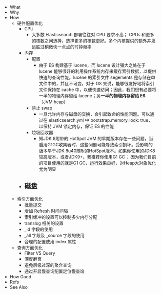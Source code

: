 - What
- Why
- How
	- 硬件配置优化
		- CPU
			- 大多数 Elasticsearch 部署往往对 CPU 要求不高； CPUs 和更多的核数之间选择，选择更多的核数更好。多个内核提供的额外并发远胜过稍微快一点点的时钟频率
		- 内存
			- 配置
				- 由于 ES 构建基于 lucene，而 lucene 设计强大之处在于 lucene 能够很好的利用操作系统内存来缓存索引数据，以提供快速的查询性能。lucene 的索引文件 segements 是存储在单文件中的，并且不可变，对于 OS 来说，能够很友好地将索引文件保持在 cache 中，以便快速访问；因此，我们很有必要将一半的物理内存留给 lucene；另**一半的物理内存留给 ES**（JVM heap）
			- 禁止 swap
				- 一旦允许内存与磁盘的交换，会引起致命的性能问题。可以通过在 elasticsearch.yml 中 bootstrap.memory_lock: true，以保持 JVM 锁定内存，保证 ES 的性能
			- 垃圾回收器
				- 知JDK 8附带的 HotSpot JVM 的早期版本存在一些问题，当启用G1GC收集器时，这些问题可能导致索引损坏。受影响的版本早于JDK 8u40随附的HotSpot版本。如果你使用的JDK8较高版本，或者JDK9+，我推荐你使用G1 GC； 因为我们目前的项目使用的就是G1 GC，运行效果良好，对Heap大对象优化尤为明显
		- 磁盘
			-
	- 索引方面优化
		- 批量提交
		- 增加 Refresh 时间间隔
		- 索引缓冲的设置可以控制多少内存分配
		- translog 相关的设置
		- _id 字段的使用
		- _all 字段及 _source 字段的使用
		- 合理的配置使用 index 属性
	- 查询方面优化
		- Filter VS Query
		- 深度翻页
		- 避免层级过深的聚合查询
		- 通过开启慢查询配置定位慢查询
- How Good
- Refs
- See Also